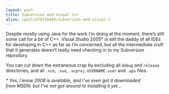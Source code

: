 ```yaml
---
layout: post
title: Subversion and Visual C++
alias: /post/470739483/subversion-and-visual-c
---
```

Despite mostly using Java for the work I’m doing at the moment, there’s still
some call for a bit of C++. Visual Studio 2005\* is still the daddy
of all IDEs for developing in C++ as far as I’m concerned, but all the
intermediate cruft that it generates doesn’t really need checking in to my
Subversion repository.

You can cut down the extraneous crap by excluding all `debug` and `release`
directories, and all `.ncb`, `.suo`, `.vcproj.USERNAME.user` and `.aps` files.

*\* Yes, I know 2008 is available, and I’ve even got it downloaded from MSDN,
but I’ve not got around to installing it yet...*
